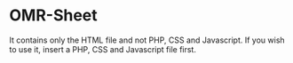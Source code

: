 # OMR-Sheet
It contains only the HTML file and not PHP, CSS and Javascript. If you wish to use it, insert a PHP, CSS and Javascript file first.
